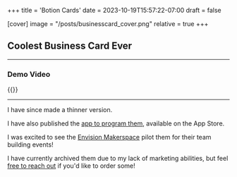 +++
title = 'Botion Cards'
date = 2023-10-19T15:57:22-07:00
draft = false

[cover]
    image = "/posts/businesscard_cover.png"
    relative = true
+++

## Coolest Business Card Ever

---

### Demo Video

{{<youtube SqF1A_pn7E8>}}

---

I have since made a thinner version.

I have also published the [app to program them](https://abenstirling.com/posts/botionnfc/), available on the App Store.

I was excited to see the [Envision Makerspace](https://jacobsschool.ucsd.edu/envision/team-building) pilot them for their team building events!

I have currently archived them due to my lack of marketing abilities, but feel [free to reach out](mailto:bstirling@ucsd.edu) if you'd like to order some! 